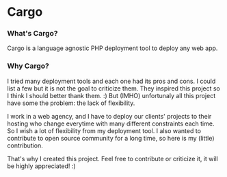 # Cargo #

### What's Cargo? ###
Cargo is a language agnostic PHP deployment tool to deploy any web app.

### Why Cargo? ###
I tried many deployment tools and each one had its pros and cons. I could list a few but it is not the goal to criticize them. They inspired this project so I think I should better thank them. :)
But (IMHO) unfortunaly all this project have some the problem: the lack of flexibility.

I work in a web agency, and I have to deploy our clients' projects to their hosting who change everytime with many different constraints each time. So I wish a lot of flexibility from my deployment tool.
I also wanted to contribute to open source community for a long time, so here is my (little) contribution.

That's why I created this project. Feel free to contribute or criticize it, it will be highly appreciated! :)
